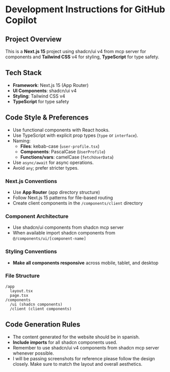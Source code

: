 # Development Instructions for GitHub Copilot 

## Project Overview
This is a **Next.js 15** project using shadcn/ui v4 from mcp server for components and **Tailwind CSS** v4 for styling, **TypeScript** for type safety.

## Tech Stack
- **Framework**: Next.js 15 (App Router)
- **UI Components**: shadcn/ui v4
- **Styling**: Tailwind CSS v4
- **TypeScript** for type safety

## Code Style & Preferences
- Use functional components with React hooks.
- Use TypeScript with explicit prop types (`type` or `interface`).
- Naming:
  - **Files**: kebab-case (`user-profile.tsx`)
  - **Components**: PascalCase (`UserProfile`)
  - **Functions/vars**: camelCase (`fetchUserData`)
- Use `async/await` for async operations.
- Avoid `any`; prefer stricter types.

### Next.js Conventions
- Use **App Router** (app directory structure)
- Follow Next.js 15 patterns for file-based routing
- Create client components in the `/components/client` directory

### Component Architecture
- Use shadcn/ui components from shadcn mcp server
- When available import shadcn components from `@/components/ui/[component-name]`

### Styling Conventions
- **Make all components responsive** across mobile, tablet, and desktop

### File Structure
```
/app
  layout.tsx
  page.tsx
/components
  /ui (shadcn components)
  /client (client components)
```
## Code Generation Rules
- The content generated for the website should be in spanish.
- **Include imports** for all shadcn components used.
- Remember to use shadcn/ui v4 components from shadcn mcp server whenever possible.
- I will be passing screenshots for reference please follow the design closely. Make sure to match the layout and overall aesthetics.
